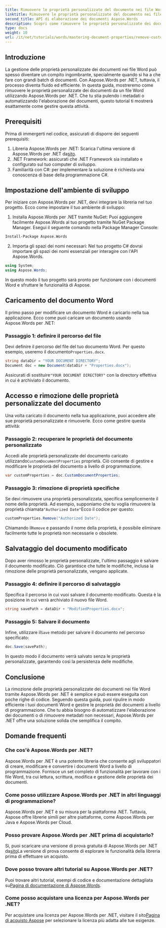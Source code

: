 ```yaml
---
title: Rimuovere le proprietà personalizzate del documento nei file Word
linktitle: Rimuovere le proprietà personalizzate del documento nei file Word
second_title: API di elaborazione dei documenti Aspose.Words
description: Scopri come rimuovere le proprietà personalizzate dei documenti dai file Word usando Aspose.Words per .NET. Questa guida dettagliata fornisce istruzioni passo dopo passo per ripulire in modo efficiente i metadati dei documenti, risparmiando tempo nella gestione e nell'automazione dei documenti.
type: docs
weight: 10
url: /it/net/tutorials/words/mastering-document-properties/remove-custom-document-properties-in-word-files/
---
```

## Introduzione

La gestione delle proprietà personalizzate dei documenti nei file Word può spesso diventare un compito ingombrante, specialmente quando si ha a che fare con grandi batch di documenti. Con Aspose.Words per .NET, tuttavia, il processo diventa fluido ed efficiente. In questa guida, mostreremo come rimuovere le proprietà personalizzate dei documenti da un file Word utilizzando Aspose.Words per .NET. Che tu stia pulendo i metadati o automatizzando l'elaborazione dei documenti, questo tutorial ti mostrerà esattamente come gestire questa attività.

## Prerequisiti

Prima di immergerti nel codice, assicurati di disporre dei seguenti prerequisiti:

1.  Libreria Aspose.Words per .NET: Scarica l'ultima versione di Aspose.Words per .NET da[sito](https://releases.aspose.com/words/net/).
2. .NET Framework: assicurati che .NET Framework sia installato e configurato sul tuo computer di sviluppo.
3. Familiarità con C#: per implementare la soluzione è richiesta una conoscenza di base della programmazione C#.

## Impostazione dell'ambiente di sviluppo

Per iniziare con Aspose.Words per .NET, devi integrare la libreria nel tuo progetto. Ecco come impostare il tuo ambiente di sviluppo:

1. Installa Aspose.Words per .NET tramite NuGet:
   Puoi aggiungere facilmente Aspose.Words al tuo progetto tramite NuGet Package Manager. Esegui il seguente comando nella Package Manager Console:

```bash
Install-Package Aspose.Words
```

2. Importa gli spazi dei nomi necessari:
   Nel tuo progetto C# dovrai importare gli spazi dei nomi essenziali per interagire con l'API Aspose.Words.
   
```csharp
using System;
using Aspose.Words;
```

In questo modo il tuo progetto sarà pronto per funzionare con i documenti Word e sfruttare le funzionalità di Aspose.

## Caricamento del documento Word

Il primo passo per modificare un documento Word è caricarlo nella tua applicazione. Ecco come puoi caricare un documento usando Aspose.Words per .NET:

### Passaggio 1: definire il percorso del file

Devi definire il percorso del file del tuo documento Word. Per questo esempio, useremo il documento`Properties.docx`.

```csharp
string dataDir = "YOUR DOCUMENT DIRECTORY";
Document doc = new Document(dataDir + "Properties.docx");
```

 Assicurati di sostituire`"YOUR DOCUMENT DIRECTORY"` con la directory effettiva in cui è archiviato il documento.

## Accesso e rimozione delle proprietà personalizzate del documento

Una volta caricato il documento nella tua applicazione, puoi accedere alle sue proprietà personalizzate e rimuoverle. Ecco come gestire questa attività:

### Passaggio 2: recuperare le proprietà del documento personalizzato

 Accedi alle proprietà personalizzate del documento caricato utilizzando`CustomDocumentProperties` proprietà. Ciò consente di gestire e modificare le proprietà del documento a livello di programmazione.

```csharp
var customProperties = doc.CustomDocumentProperties;
```

### Passaggio 3: rimozione di proprietà specifiche

 Se devi rimuovere una proprietà personalizzata, specifica semplicemente il nome della proprietà. Ad esempio, supponiamo che tu voglia rimuovere la proprietà chiamata`"Authorized Date"`Ecco il codice per questo:

```csharp
customProperties.Remove("Authorized Date");
```

 Chiamando il`Remove` e passando il nome della proprietà, è possibile eliminare facilmente tutte le proprietà non necessarie o obsolete.

## Salvataggio del documento modificato

Dopo aver rimosso le proprietà personalizzate, l'ultimo passaggio è salvare il documento modificato. Ciò garantisce che tutte le modifiche, inclusa la rimozione delle proprietà personalizzate, vengano applicate.

### Passaggio 4: definire il percorso di salvataggio

Specifica il percorso in cui vuoi salvare il documento modificato. Questa è la posizione in cui verrà archiviato il nuovo file Word.

```csharp
string savePath = dataDir + "ModifiedProperties.docx";
```

### Passaggio 5: Salvare il documento

 Infine, utilizzare il`Save` metodo per salvare il documento nel percorso specificato:

```csharp
doc.Save(savePath);
```

In questo modo il documento verrà salvato senza le proprietà personalizzate, garantendo così la persistenza delle modifiche.

## Conclusione

La rimozione delle proprietà personalizzate dei documenti nei file Word tramite Aspose.Words per .NET è semplice e può essere eseguita con poche righe di codice. Seguendo questa guida, puoi ripulire in modo efficiente i tuoi documenti Word e gestire le proprietà dei documenti a livello di programmazione. Che tu abbia bisogno di automatizzare l'elaborazione dei documenti o di rimuovere metadati non necessari, Aspose.Words per .NET offre una soluzione solida che semplifica il compito.

## Domande frequenti

### Che cos'è Aspose.Words per .NET?

Aspose.Words per .NET è una potente libreria che consente agli sviluppatori di creare, modificare e convertire i documenti Word a livello di programmazione. Fornisce un set completo di funzionalità per lavorare con i file Word, tra cui lettura, scrittura, modifica e gestione delle proprietà dei documenti.

### Come posso utilizzare Aspose.Words per .NET in altri linguaggi di programmazione?

Aspose.Words per .NET è su misura per la piattaforma .NET. Tuttavia, Aspose offre librerie simili per altre piattaforme, come Aspose.Words per Java e Aspose.Words per Cloud.

### Posso provare Aspose.Words per .NET prima di acquistarlo?

 Sì, puoi scaricare una versione di prova gratuita di Aspose.Words per .NET da[sito](https://releases.aspose.com/)La versione di prova consente di esplorare le funzionalità della libreria prima di effettuare un acquisto.

### Dove posso trovare altri tutorial su Aspose.Words per .NET?

 Puoi trovare altri tutorial, esempi di codice e documentazione dettagliata su[Pagina di documentazione di Aspose.Words](https://reference.aspose.com/words/net/).

### Come posso acquistare una licenza per Aspose.Words per .NET?

Per acquistare una licenza per Aspose.Words per .NET, visitare il sito[Pagina di acquisto Aspose](https://purchase.aspose.com/buy) per selezionare la licenza più adatta alle tue esigenze.